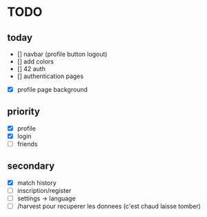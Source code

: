 # TODO
## today
- [] navbar (profile button logout)
- [] add colors
- [] 42 auth
- [] authentication pages
- [x] profile page background

## priority
- [x] profile
- [x] login
- [ ] friends

## secondary
- [x] match history
- [ ] inscription/register
- [ ] settings -> language
- [ ] /harvest pour recuperer les donnees (c'est chaud laisse tomber)
